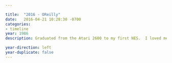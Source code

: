 ```yaml
---

title:  "2016 - OReilly"
date:   2016-04-21 10:28:30 -0700
categories:
- timeline
year: 1986
description: Graduated from the Atari 2600 to my first NES.  I loved me some Super Mario & Castlevania.

year-direction: left
year-duplicate: false
---
```

